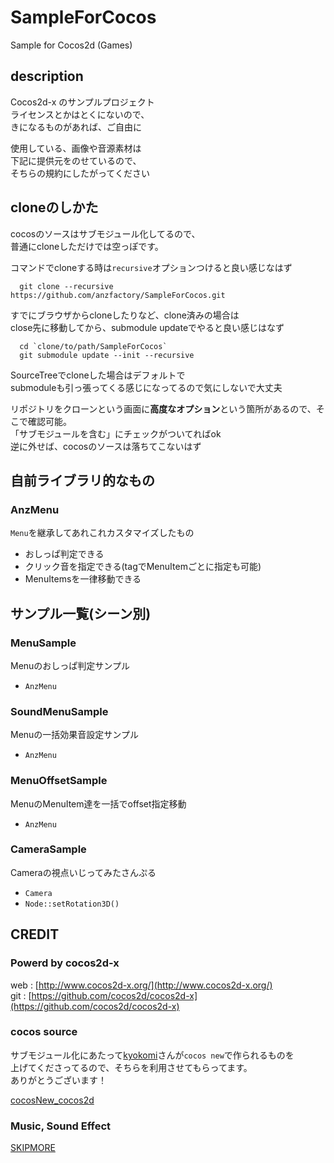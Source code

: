 # SampleForCocos

Sample for Cocos2d (Games)

## description

Cocos2d-x のサンプルプロジェクト  
ライセンスとかはとくにないので、  
きになるものがあれば、ご自由に

使用している、画像や音源素材は  
下記に提供元をのせているので、  
そちらの規約にしたがってください

## cloneのしかた

cocosのソースはサブモジュール化してるので、  
普通にcloneしただけでは空っぽです。

コマンドでcloneする時は`recursive`オプションつけると良い感じなはず

```
  git clone --recursive https://github.com/anzfactory/SampleForCocos.git
```

すでにブラウザからcloneしたりなど、clone済みの場合は  
close先に移動してから、submodule updateでやると良い感じはなず

```
  cd `clone/to/path/SampleForCocos`
  git submodule update --init --recursive
```

SourceTreeでcloneした場合はデフォルトで  
submoduleも引っ張ってくる感じになってるので気にしないで大丈夫  

リポジトリをクローンという画面に**高度なオプション**という箇所があるので、そこで確認可能。  
「サブモジュールを含む」にチェックがついてればok  
逆に外せば、cocosのソースは落ちてこないはず

## 自前ライブラリ的なもの

### AnzMenu

`Menu`を継承してあれこれカスタマイズしたもの

* おしっぱ判定できる
* クリック音を指定できる(tagでMenuItemごとに指定も可能)
* MenuItemsを一律移動できる

## サンプル一覧(シーン別)

### MenuSample

Menuのおしっぱ判定サンプル  

* `AnzMenu`

### SoundMenuSample

Menuの一括効果音設定サンプル

* `AnzMenu`

### MenuOffsetSample

MenuのMenuItem達を一括でoffset指定移動  

* `AnzMenu`

### CameraSample

Cameraの視点いじってみたさんぷる

* `Camera`
* `Node::setRotation3D()`


## CREDIT

### Powerd by cocos2d-x  
web : [http://www.cocos2d-x.org/](http://www.cocos2d-x.org/)  
git : [https://github.com/cocos2d/cocos2d-x](https://github.com/cocos2d/cocos2d-x)

### cocos source 
サブモジュール化にあたって[kyokomi](https://github.com/kyokomi)さんが`cocos new`で作られるものを  
上げてくださってるので、そちらを利用させてもらってます。  
ありがとうございます！

[cocosNew_cocos2d](https://github.com/kyokomi/cocosNew_cocos2d)

### Music, Sound Effect

[SKIPMORE](http://www.skipmore.com/)
